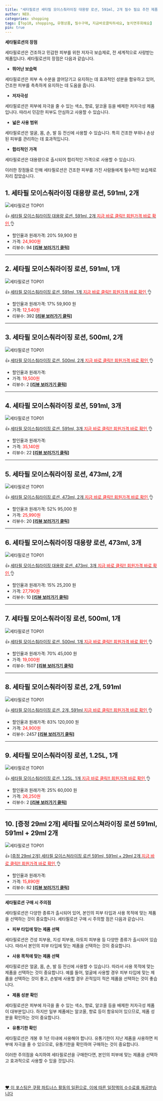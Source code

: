 ```yaml
---
title: "세타필로션 세타필 모이스춰라이징 대용량 로션, 591ml, 2개 필수 필요 추천 제품 비교 최저 가격 비교 장점 구매 후기 구매평"
author: NEO.
categories: shopping
tags: [Top10, shopping, 유행상품, 필수구매, 지금바로클릭하세요, 놓치면후회해요]
pin: true
---
```

**세타필로션의 장점**

세타필로션은 건조하고 민감한 피부를 위한 저자극 보습제로, 전 세계적으로 사랑받는 제품입니다. 세타필로션의 장점은 다음과 같습니다.

* **뛰어난 보습력**

세타필로션은 피부 속 수분을 끌어당기고 유지하는 데 효과적인 성분을 함유하고 있어, 건조한 피부를 촉촉하게 유지하는 데 도움을 줍니다.

* **저자극성**

세타필로션은 피부에 자극을 줄 수 있는 색소, 향료, 알코올 등을 배제한 저자극성 제품입니다. 따라서 민감한 피부도 안심하고 사용할 수 있습니다.

* **넓은 사용 범위**

세타필로션은 얼굴, 몸, 손, 발 등 전신에 사용할 수 있습니다. 특히 건조한 부위나 손상된 피부를 관리하는 데 효과적입니다.

* **합리적인 가격**

세타필로션은 대용량으로 출시되어 합리적인 가격으로 사용할 수 있습니다.

이러한 장점들로 인해 세타필로션은 건조한 피부를 가진 사람들에게 필수적인 보습제로 자리 잡았습니다.

   

## 1. 세타필 모이스춰라이징 대용량 로션, 591ml, 2개

![세타필로션 TOP01](https://thumbnail6.coupangcdn.com/thumbnails/remote/490x490ex/image/retail/images/711593805388429-8681b9cc-5d10-40db-99d4-f490d8eca8b5.jpg)


👍 [세타필 모이스춰라이징 대용량 로션, 591ml, 2개 <font color=red> 지금 바로 클릭!! 회원가격 바로 확인 </font> ](https://link.coupang.com/re/AFFSDP?lptag=AF3617701&subid=GithubCoopas&pageKey=7164345502&traceid=V0-153&itemId=15015111767&vendorItemId=85072877349) 👌 


- 할인율과 원래가격: 20%  59,900   원
- 가격: <span style='color:red'>24,900원</span>
- 리뷰수: 94  [**[리뷰 보러가기 클릭]**](https://link.coupang.com/re/AFFSDP?lptag=AF3617701&subid=GithubCoopas&pageKey=7164345502&traceid=V0-153&itemId=15015111767&vendorItemId=85072877349)

---


   

## 2. 세타필 모이스춰라이징 로션, 591ml, 1개

![세타필로션 TOP01](https://thumbnail6.coupangcdn.com/thumbnails/remote/490x490ex/image/retail/images/1322644922592436-233ae835-1c61-4ace-bc8d-8950cb6c315f.jpg)


👍 [세타필 모이스춰라이징 로션, 591ml, 1개 <font color=red> 지금 바로 클릭!! 회원가격 바로 확인 </font> ](https://link.coupang.com/re/AFFSDP?lptag=AF3617701&subid=GithubCoopas&pageKey=7164345502&traceid=V0-153&itemId=14999324866&vendorItemId=80519514876) 👌 


- 할인율과 원래가격: 17%  59,900   원
- 가격: <span style='color:red'>12,540원</span>
- 리뷰수: 392  [**[리뷰 보러가기 클릭]**](https://link.coupang.com/re/AFFSDP?lptag=AF3617701&subid=GithubCoopas&pageKey=7164345502&traceid=V0-153&itemId=14999324866&vendorItemId=80519514876)

---


   

## 3. 세타필 모이스춰라이징 로션, 500ml, 2개

![세타필로션 TOP01](https://thumbnail6.coupangcdn.com/thumbnails/remote/490x490ex/image/retail/images/8bf8a482-84f5-46dd-a5a6-13639d3cff238765135340582614563.png)


👍 [세타필 모이스춰라이징 로션, 500ml, 2개 <font color=red> 지금 바로 클릭!! 회원가격 바로 확인 </font> ](https://link.coupang.com/re/AFFSDP?lptag=AF3617701&subid=GithubCoopas&pageKey=7164345502&traceid=V0-153&itemId=15362153822&vendorItemId=85296881728) 👌 


- 할인율과 원래가격: 
- 가격: <span style='color:red'>19,500원</span>
- 리뷰수: 2  [**[리뷰 보러가기 클릭]**](https://link.coupang.com/re/AFFSDP?lptag=AF3617701&subid=GithubCoopas&pageKey=7164345502&traceid=V0-153&itemId=15362153822&vendorItemId=85296881728)

---


   

## 4. 세타필 모이스춰라이징 로션, 591ml, 3개

![세타필로션 TOP01](https://thumbnail10.coupangcdn.com/thumbnails/remote/490x490ex/image/retail/images/711216595735036-8139ff0f-4120-43d8-a05f-820fa0f83a1d.jpg)


👍 [세타필 모이스춰라이징 로션, 591ml, 3개 <font color=red> 지금 바로 클릭!! 회원가격 바로 확인 </font> ](https://link.coupang.com/re/AFFSDP?lptag=AF3617701&subid=GithubCoopas&pageKey=7164345502&traceid=V0-153&itemId=17910186641&vendorItemId=85072873775) 👌 


- 할인율과 원래가격: 
- 가격: <span style='color:red'>35,140원</span>
- 리뷰수: 22  [**[리뷰 보러가기 클릭]**](https://link.coupang.com/re/AFFSDP?lptag=AF3617701&subid=GithubCoopas&pageKey=7164345502&traceid=V0-153&itemId=17910186641&vendorItemId=85072873775)

---


   

## 5. 세타필 모이스춰라이징 로션, 473ml, 2개

![세타필로션 TOP01](https://thumbnail9.coupangcdn.com/thumbnails/remote/490x490ex/image/vendor_inventory/76dc/78d805e4e252c3711d07f3329a7477d8c95f5ebf212d31ffe18ebf2013a4.png)


👍 [세타필 모이스춰라이징 로션, 473ml, 2개 <font color=red> 지금 바로 클릭!! 회원가격 바로 확인 </font> ](https://link.coupang.com/re/AFFSDP?lptag=AF3617701&subid=GithubCoopas&pageKey=7164345502&traceid=V0-153&itemId=11747640997&vendorItemId=87004847954) 👌 


- 할인율과 원래가격: 52%  95,000   원
- 가격: <span style='color:red'>25,990원</span>
- 리뷰수: 20  [**[리뷰 보러가기 클릭]**](https://link.coupang.com/re/AFFSDP?lptag=AF3617701&subid=GithubCoopas&pageKey=7164345502&traceid=V0-153&itemId=11747640997&vendorItemId=87004847954)

---


   

## 6. 세타필 모이스춰라이징 대용량 로션, 473ml, 3개

![세타필로션 TOP01](https://thumbnail7.coupangcdn.com/thumbnails/remote/490x490ex/image/vendor_inventory/47b1/fad5bdfe33a87221153456b83d9855e9c64de28fce9507863ca2f45d977f.jpg)


👍 [세타필 모이스춰라이징 대용량 로션, 473ml, 3개 <font color=red> 지금 바로 클릭!! 회원가격 바로 확인 </font> ](https://link.coupang.com/re/AFFSDP?lptag=AF3617701&subid=GithubCoopas&pageKey=7164345502&traceid=V0-153&itemId=888016233&vendorItemId=87514858780) 👌 


- 할인율과 원래가격: 15%  25,200   원
- 가격: <span style='color:red'>27,790원</span>
- 리뷰수: 10  [**[리뷰 보러가기 클릭]**](https://link.coupang.com/re/AFFSDP?lptag=AF3617701&subid=GithubCoopas&pageKey=7164345502&traceid=V0-153&itemId=888016233&vendorItemId=87514858780)

---


   

## 7. 세타필 모이스춰라이징 로션, 500ml, 1개

![세타필로션 TOP01](https://thumbnail8.coupangcdn.com/thumbnails/remote/490x490ex/image/vendor_inventory/1f11/e21de15c08a6b38b09a2290c8336973eaf9e00bc054ebf8884895c9238f1.png)


👍 [세타필 모이스춰라이징 로션, 500ml, 1개 <font color=red> 지금 바로 클릭!! 회원가격 바로 확인 </font> ](https://link.coupang.com/re/AFFSDP?lptag=AF3617701&subid=GithubCoopas&pageKey=7164345502&traceid=V0-153&itemId=19715897661&vendorItemId=82582376836) 👌 


- 할인율과 원래가격: 70%  45,000   원
- 가격: <span style='color:red'>19,000원</span>
- 리뷰수: 1507  [**[리뷰 보러가기 클릭]**](https://link.coupang.com/re/AFFSDP?lptag=AF3617701&subid=GithubCoopas&pageKey=7164345502&traceid=V0-153&itemId=19715897661&vendorItemId=82582376836)

---


   

## 8. 세타필 모이스춰라이징 로션, 2개, 591ml

![세타필로션 TOP01](https://thumbnail10.coupangcdn.com/thumbnails/remote/490x490ex/image/retail/images/66c11ed6-9977-4d6d-b8c8-5b0315e0ec763808984098455995247.png)


👍 [세타필 모이스춰라이징 로션, 2개, 591ml <font color=red> 지금 바로 클릭!! 회원가격 바로 확인 </font> ](https://link.coupang.com/re/AFFSDP?lptag=AF3617701&subid=GithubCoopas&pageKey=6659186825&traceid=V0-153&itemId=19576324280&vendorItemId=86683966151) 👌 


- 할인율과 원래가격: 83%  120,000   원
- 가격: <span style='color:red'>24,900원</span>
- 리뷰수: 2457  [**[리뷰 보러가기 클릭]**](https://link.coupang.com/re/AFFSDP?lptag=AF3617701&subid=GithubCoopas&pageKey=6659186825&traceid=V0-153&itemId=19576324280&vendorItemId=86683966151)

---


   

## 9. 세타필 모이스춰라이징 로션, 1.25L, 1개

![세타필로션 TOP01](https://thumbnail9.coupangcdn.com/thumbnails/remote/490x490ex/image/retail/images/2022/12/20/10/0/196f8a76-789e-4c72-869e-db746d34bfee.png)


👍 [세타필 모이스춰라이징 로션, 1.25L, 1개 <font color=red> 지금 바로 클릭!! 회원가격 바로 확인 </font> ](https://link.coupang.com/re/AFFSDP?lptag=AF3617701&subid=GithubCoopas&pageKey=7164345502&traceid=V0-153&itemId=17215242941&vendorItemId=84387112171) 👌 


- 할인율과 원래가격: 25%  60,000   원
- 가격: <span style='color:red'>26,250원</span>
- 리뷰수: 2  [**[리뷰 보러가기 클릭]**](https://link.coupang.com/re/AFFSDP?lptag=AF3617701&subid=GithubCoopas&pageKey=7164345502&traceid=V0-153&itemId=17215242941&vendorItemId=84387112171)

---


   

## 10. [증정 29ml 2개] 세타필 모이스쳐라이징 로션 591ml, 591ml + 29ml 2개

![세타필로션 TOP01](https://thumbnail8.coupangcdn.com/thumbnails/remote/490x490ex/image/vendor_inventory/973b/5d822d0974ebc0068ebc89a843352331a48577b3ccdbde174183523b32be.jpg)


👍 [[증정 29ml 2개] 세타필 모이스쳐라이징 로션 591ml, 591ml + 29ml 2개 <font color=red> 지금 바로 클릭!! 회원가격 바로 확인 </font> ](https://link.coupang.com/re/AFFSDP?lptag=AF3617701&subid=GithubCoopas&pageKey=7039546360&traceid=V0-153&itemId=17403973715&vendorItemId=87880019038) 👌 


- 할인율과 원래가격: 
- 가격: <span style='color:red'>15,890원</span>
- 리뷰수: 82  [**[리뷰 보러가기 클릭]**](https://link.coupang.com/re/AFFSDP?lptag=AF3617701&subid=GithubCoopas&pageKey=7039546360&traceid=V0-153&itemId=17403973715&vendorItemId=87880019038)

---
**세타필로션 구매 시 주의점**

세타필로션은 다양한 종류가 출시되어 있어, 본인의 피부 타입과 사용 목적에 맞는 제품을 선택하는 것이 중요합니다. 세타필로션 구매 시 주의할 점은 다음과 같습니다.

* **피부 타입에 맞는 제품 선택**

세타필로션은 건성 피부용, 지성 피부용, 아토피 피부용 등 다양한 종류가 출시되어 있습니다. 따라서 본인의 피부 타입에 맞는 제품을 선택하는 것이 중요합니다.

* **사용 목적에 맞는 제품 선택**

세타필로션은 얼굴, 몸, 손, 발 등 전신에 사용할 수 있습니다. 따라서 사용 목적에 맞는 제품을 선택하는 것이 중요합니다. 예를 들어, 얼굴에 사용할 경우 피부 타입에 맞는 제품을 선택하는 것이 좋고, 손발에 사용할 경우 끈적임이 적은 제품을 선택하는 것이 좋습니다.

* **제품 성분 확인**

세타필로션은 피부에 자극을 줄 수 있는 색소, 향료, 알코올 등을 배제한 저자극성 제품이 대부분입니다. 하지만 일부 제품에는 알코올, 향료 등이 함유되어 있으므로, 제품 성분을 확인하는 것이 중요합니다.

* **유통기한 확인**

세타필로션은 개봉 후 1년 이내에 사용해야 합니다. 유통기한이 지난 제품을 사용하면 피부에 자극을 줄 수 있으므로, 유통기한을 확인하여 구매하는 것이 중요합니다.

이러한 주의점을 숙지하여 세타필로션을 구매한다면, 본인의 피부에 맞는 제품을 선택하고 효과적으로 사용할 수 있을 것입니다.<br><br><br><br><br> [ ❤  이 포스팅은 쿠팡 파트너스 활동의 일환으로, 이에 따른 일정액의 수수료를 제공받습니다](https://link.coupang.com/a/bcEFyh)